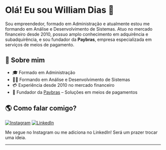 # Olá! Eu sou William Dias 👋

Sou empreendedor, formado em Administração e atualmente estou me formando em Análise e Desenvolvimento de Sistemas. Atuo no mercado financeiro desde 2010, possuo amplo conhecimento em adquirência e subadquirência, e sou fundador da **Paybras**, empresa especializada em serviços de meios de pagamento.

## 💼 Sobre mim

- 🎓 Formado em Administração
- 👨‍💻 Formando em Análise e Desenvolvimento de Sistemas
- 💳 Experiência desde 2010 no mercado financeiro
- 🚀 Fundador da [Paybras](https://paybras.com.br) – Soluções em meios de pagamentos

## 🌎 Como falar comigo?

[![Instagram](https://img.shields.io/badge/Instagram-@dias.williamm-833AB4?style=for-the-badge&logo=instagram)](https://instagram.com/dias.williamm)
[![LinkedIn](https://img.shields.io/badge/LinkedIn-William%20Dias-0A66C2?style=for-the-badge&logo=linkedin)](https://linkedin.com/in/diaswilliamm)

Me segue no Instagram ou me adiciona no LinkedIn! Será um prazer trocar uma ideia.

---

